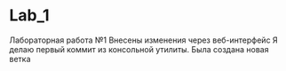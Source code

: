 # Lab_1
Лабораторная работа №1
Внесены изменения через веб-интерфейс
Я делаю первый коммит из консольной утилиты.
Была создана новая ветка
